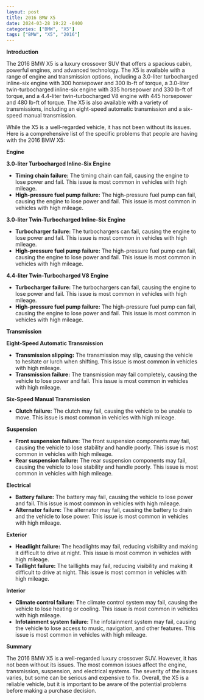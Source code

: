 ```yaml
---
layout: post
title: 2016 BMW X5
date: 2024-03-28 19:22 -0400
categories: ["BMW", "X5"]
tags: ["BMW", "X5", "2016"]
---
```

**Introduction**

The 2016 BMW X5 is a luxury crossover SUV that offers a spacious cabin, powerful engines, and advanced technology. The X5 is available with a range of engine and transmission options, including a 3.0-liter turbocharged inline-six engine with 300 horsepower and 300 lb-ft of torque, a 3.0-liter twin-turbocharged inline-six engine with 335 horsepower and 330 lb-ft of torque, and a 4.4-liter twin-turbocharged V8 engine with 445 horsepower and 480 lb-ft of torque. The X5 is also available with a variety of transmissions, including an eight-speed automatic transmission and a six-speed manual transmission.

While the X5 is a well-regarded vehicle, it has not been without its issues. Here is a comprehensive list of the specific problems that people are having with the 2016 BMW X5:

**Engine**

**3.0-liter Turbocharged Inline-Six Engine**

* **Timing chain failure:** The timing chain can fail, causing the engine to lose power and fail. This issue is most common in vehicles with high mileage.
* **High-pressure fuel pump failure:** The high-pressure fuel pump can fail, causing the engine to lose power and fail. This issue is most common in vehicles with high mileage.

**3.0-liter Twin-Turbocharged Inline-Six Engine**

* **Turbocharger failure:** The turbochargers can fail, causing the engine to lose power and fail. This issue is most common in vehicles with high mileage.
* **High-pressure fuel pump failure:** The high-pressure fuel pump can fail, causing the engine to lose power and fail. This issue is most common in vehicles with high mileage.

**4.4-liter Twin-Turbocharged V8 Engine**

* **Turbocharger failure:** The turbochargers can fail, causing the engine to lose power and fail. This issue is most common in vehicles with high mileage.
* **High-pressure fuel pump failure:** The high-pressure fuel pump can fail, causing the engine to lose power and fail. This issue is most common in vehicles with high mileage.

**Transmission**

**Eight-Speed Automatic Transmission**

* **Transmission slipping:** The transmission may slip, causing the vehicle to hesitate or lurch when shifting. This issue is most common in vehicles with high mileage.
* **Transmission failure:** The transmission may fail completely, causing the vehicle to lose power and fail. This issue is most common in vehicles with high mileage.

**Six-Speed Manual Transmission**

* **Clutch failure:** The clutch may fail, causing the vehicle to be unable to move. This issue is most common in vehicles with high mileage.

**Suspension**

* **Front suspension failure:** The front suspension components may fail, causing the vehicle to lose stability and handle poorly. This issue is most common in vehicles with high mileage.
* **Rear suspension failure:** The rear suspension components may fail, causing the vehicle to lose stability and handle poorly. This issue is most common in vehicles with high mileage.

**Electrical**

* **Battery failure:** The battery may fail, causing the vehicle to lose power and fail. This issue is most common in vehicles with high mileage.
* **Alternator failure:** The alternator may fail, causing the battery to drain and the vehicle to lose power. This issue is most common in vehicles with high mileage.

**Exterior**

* **Headlight failure:** The headlights may fail, reducing visibility and making it difficult to drive at night. This issue is most common in vehicles with high mileage.
* **Taillight failure:** The taillights may fail, reducing visibility and making it difficult to drive at night. This issue is most common in vehicles with high mileage.

**Interior**

* **Climate control failure:** The climate control system may fail, causing the vehicle to lose heating or cooling. This issue is most common in vehicles with high mileage.
* **Infotainment system failure:** The infotainment system may fail, causing the vehicle to lose access to music, navigation, and other features. This issue is most common in vehicles with high mileage.

**Summary**

The 2016 BMW X5 is a well-regarded luxury crossover SUV. However, it has not been without its issues. The most common issues affect the engine, transmission, suspension, and electrical systems. The severity of the issues varies, but some can be serious and expensive to fix. Overall, the X5 is a reliable vehicle, but it is important to be aware of the potential problems before making a purchase decision.
